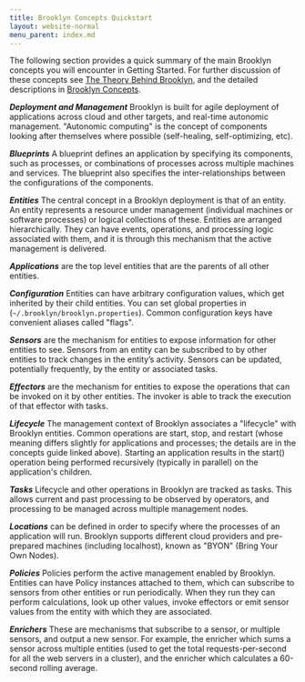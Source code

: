 ```yaml
---
title: Brooklyn Concepts Quickstart
layout: website-normal
menu_parent: index.md
---
```


The following section provides a quick summary of the main Brooklyn concepts you will encounter in Getting Started.  For further discussion of these concepts see [The Theory Behind Brooklyn](/website/learnmore/theory.html), and the detailed descriptions in [Brooklyn Concepts](/guide/concepts/).

***Deployment and Management*** Brooklyn is built for agile deployment of applications across cloud and other targets, and real-time autonomic management. "Autonomic computing" is the concept of components looking after themselves where possible (self-healing, self-optimizing, etc).

***Blueprints***  A blueprint defines an application by specifying its components, such as processes, or combinations of processes across multiple machines and services. The blueprint also specifies the inter-relationships between the configurations of the components.

***Entities*** The central concept in a Brooklyn deployment is that of an entity. An entity represents a resource under management (individual machines or software processes) or logical collections of these. Entities are arranged hierarchically. They can have events, operations, and processing logic associated with them, and it is through this mechanism that the active management is delivered.

***Applications*** are the top level entities that are the parents of all other entities.

***Configuration*** Entities can have arbitrary configuration values, which get inherited by their child entities. You can set global properties in (``~/.brooklyn/brooklyn.properties``).  Common configuration keys have convenient aliases called "flags".

***Sensors*** are the mechanism for entities to expose information for other entities to see.  Sensors from an entity can be subscribed to by other entities to track changes in the entity’s activity. Sensors can be updated, potentially frequently, by the entity or associated tasks.

***Effectors*** are the mechanism for entities to expose the operations that can be invoked on it by other entities.  The invoker is able to track the execution of that effector with tasks. 


***Lifecycle*** The management context of Brooklyn associates a "lifecycle" with Brooklyn entities.  Common operations are start, stop, and restart (whose meaning differs slightly for applications and processes; the details are in the concepts guide linked above).  Starting an application results in the start() operation being performed recursively (typically in parallel) on the application's children.

***Tasks*** Lifecycle and other operations in Brooklyn are tracked as tasks. This allows current and past processing to be observed by operators, and processing to be managed across multiple management nodes.


***Locations*** can be defined in order to specify where the processes of an application will run.  Brooklyn supports different cloud providers and pre-prepared machines (including localhost), known as "BYON" (Bring Your Own Nodes).

***Policies*** Policies perform the active management enabled by Brooklyn. Entities can have  Policy instances attached to them, which can subscribe to sensors from other entities or run periodically.  When they run they can perform calculations, look up other values, invoke effectors or emit sensor values from the entity with which they are associated.

***Enrichers*** These are mechanisms that subscribe to a sensor, or multiple sensors, and output a new sensor. For example, the enricher which sums a sensor across multiple entities (used to get the total requests-per-second for all the web servers in a cluster), and the enricher which calculates a 60-second rolling average.